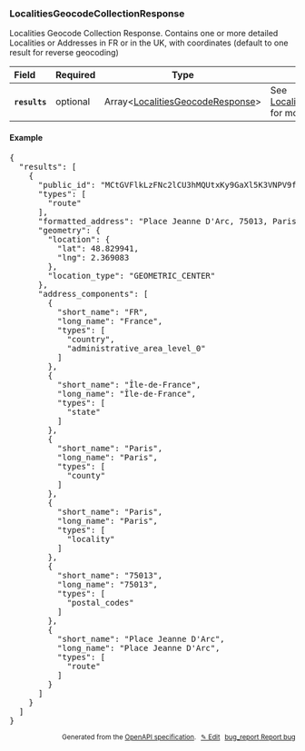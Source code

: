 <!--- This is a generated file, do not edit! -->
<!--- [START woosmap_http_schema_localitiesgeocodecollectionresponse] -->
<h3 class="schema-object" id="LocalitiesGeocodeCollectionResponse">LocalitiesGeocodeCollectionResponse</h3>

Localities Geocode Collection Response. Contains one or more detailed Localities or Addresses in FR or in the UK, with coordinates (default to one result for reverse geocoding)

| Field                                                                                                                      | Required | Type                                                                                             | Description                                                                                                   |
| :------------------------------------------------------------------------------------------------------------------------- | -------- | ------------------------------------------------------------------------------------------------ | ------------------------------------------------------------------------------------------------------------- |
| <h4 id="LocalitiesGeocodeCollectionResponse-results" class="add-link schema-object-property-key"><code>results</code></h4> | optional | Array&lt;[LocalitiesGeocodeResponse](#LocalitiesGeocodeResponse "LocalitiesGeocodeResponse")&gt; | See [LocalitiesGeocodeResponse](#LocalitiesGeocodeResponse "LocalitiesGeocodeResponse") for more information. |

<h4 class="schema-object-example" id="LocalitiesGeocodeCollectionResponse-example">Example</h4>

<pre class="notranslate lang-json prettyprint">{
  "results": [
    {
      "public_id": "MCtGVFlkLzFNc2lCU3hMQUtxKy9GaXl5K3VNPV9f",
      "types": [
        "route"
      ],
      "formatted_address": "Place Jeanne D'Arc, 75013, Paris",
      "geometry": {
        "location": {
          "lat": 48.829941,
          "lng": 2.369083
        },
        "location_type": "GEOMETRIC_CENTER"
      },
      "address_components": [
        {
          "short_name": "FR",
          "long_name": "France",
          "types": [
            "country",
            "administrative_area_level_0"
          ]
        },
        {
          "short_name": "Île-de-France",
          "long_name": "Île-de-France",
          "types": [
            "state"
          ]
        },
        {
          "short_name": "Paris",
          "long_name": "Paris",
          "types": [
            "county"
          ]
        },
        {
          "short_name": "Paris",
          "long_name": "Paris",
          "types": [
            "locality"
          ]
        },
        {
          "short_name": "75013",
          "long_name": "75013",
          "types": [
            "postal_codes"
          ]
        },
        {
          "short_name": "Place Jeanne D'Arc",
          "long_name": "Place Jeanne D'Arc",
          "types": [
            "route"
          ]
        }
      ]
    }
  ]
}</pre>

<p style="text-align: right; font-size: smaller;">Generated from the <a data-label="openapi-github" href="https://github.com/woosmap/openapi-specification" title="Woosmap OpenAPI Specification" class="external">OpenAPI specification</a>.
<a data-label="openapi-github-woosmap-http-schema-localitiesgeocodecollectionresponse" data-action="edit" style="margin-left: 5px;" href="https://github.com/woosmap/openapi-specification/blob/main/specification/schemas/LocalitiesGeocodeCollectionResponse.yml" title="Edit on GitHub">✎ Edit</a>
<a data-label="openapi-github-woosmap-http-schema-localitiesgeocodecollectionresponse" data-action="bug" style="margin-left: 5px;" href="https://github.com/woosmap/openapi-specification/issues/new?assignees=&labels=type%3A+bug%2C+triage+me&template=bug_report.md&title=[schemas] Bug - LocalitiesGeocodeCollectionResponse" title="File bug for schemas on GitHub"><span class="material-icons">bug_report</span> Report bug</a>
</p>

<!--- [END woosmap_http_schema_localitiesgeocodecollectionresponse] -->

